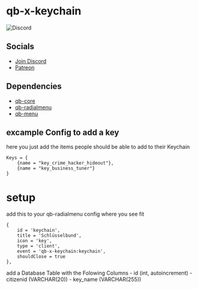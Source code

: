 
# qb-x-keychain
![Discord](https://img.shields.io/discord/220183682932146177?color=blueviolet&label=Discord)

## Socials
- [Join Discord](https://discord.gg/T2xX5WwmEX)
- [Patreon](patreon.com/user?u=50151463)

## Dependencies
- [qb-core](https://github.com/qbcore-framework/qb-core)
- [qb-radialmenu](https://github.com/qbcore-framework/qb-radialmenu)
- [qb-menu](https://github.com/qbcore-framework/qb-menu)

## excample Config to add a key
here you just add the items people should be able to add to their Keychain


    Keys = {
        {name = "key_crime_hacker_hideout"},
        {name = "key_business_tuner"}
    }

# setup
add this to your qb-radialmenu config where you see fit

    {
        id = 'keychain',
        title = 'Schlüsselbund',
        icon = 'key',
        type = 'client',
        event = 'qb-x-keychain:keychain',
        shouldClose = true
    },


add a Database Table with the Folowing Columns
    - id (int, autoincrement)
    - citizenid (VARCHAR(20))
    - key_name (VARCHAR(255))